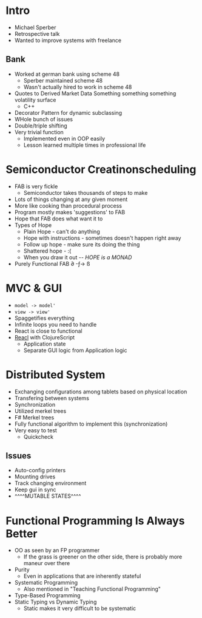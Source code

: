 # Intro
- Michael Sperber
- Retrospective talk
- Wanted to improve systems with freelance

## Bank
- Worked at german bank using scheme 48
	- Sperber maintained scheme 48
	- Wasn't actually hired to work in scheme 48
- Quotes to Derived Market Data Something something something volatility surface
	- C++
- Decorator Pattern for dynamic subclassing
- WHole bunch of issues
- Double/triple shifting
- Very trivial function
	- Implemented even in OOP easily
	- Lesson learned multiple times in professional life

# Semiconductor Creatinonscheduling
- FAB is very fickle
	- Semiconductor takes thousands of steps to make
- Lots of things changing at any given moment
- More like cooking than procedural process
- Program mostly makes 'suggestions' to FAB
- Hope that FAB does what want it to
- Types of Hope
	- Plain Hope - can't do anything
	- Hope with instructions - sometimes doesn't happen right away
	- Follow up hope - make sure its doing the thing
	- Shattered hope - :(
	- When you draw it out -- _HOPE is a MONAD_
- Purely Functional FAB
∂ -ƒ-> ß

# MVC & GUI
- `model -> model'`
- `view -> view'`
- Spaggetifies everything
- Infinite loops you need to handle
- React is close to functional
- [Reacl](https://github.com/active-group/reacl) with ClojureScript
	- Application state
	- Separate GUI logic from Application logic

# Distributed System
- Exchanging configurations among tablets based on physical location
- Transfering between systems
- Synchronization
- Utilized merkel trees
- F# Merkel trees
- Fully functional algorithm to implement this (synchronization)
- Very easy to test
	- Quickcheck
## Issues
- Auto-config printers
- Mounting drives
- Track changing environment
- Keep gui in sync
- ^^^^MUTABLE STATES^^^^

# Functional Programming Is Always Better
- OO as seen by an FP programmer
	- If the grass is greener on the other side, there is probably more maneur over there
- Purity
	- Even in applications that are inherently stateful
- Systematic Programming
	- Also mentioned in "Teaching Functional Programming"
- Type-Based Programming
- Static Typing vs Dynamic Typing
	- Static makes it very difficult to be systematic